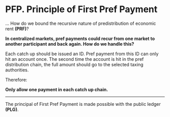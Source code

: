 # PFP. Principle of First Pref Payment

... How do we bound the recursive nature of predistribution of economic rent **(PRF)**?

**In centralized markets, pref payments could recur from one market to another participant and back again.  How do we handle this?**

Each catch up should be issued an ID.  Pref payment from this ID can only hit an account once. The second time the account is hit in the pref distribution chain, the full amount should go to the selected taxing authorities.

Therefore:

**Only allow one payment in each catch up chain.**

----------

The principal of First Pref Payment is made possible with the public ledger **(PLG)**.
